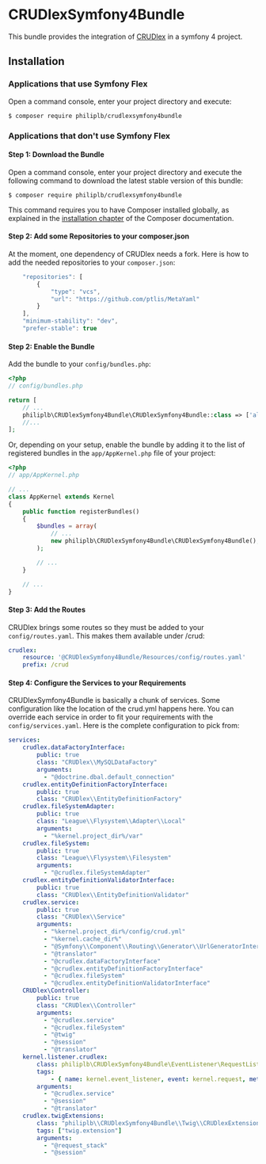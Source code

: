 CRUDlexSymfony4Bundle
=====================

This bundle provides the integration of [CRUDlex](https://github.com/philiplb/CRUDlex) in a symfony 4 project.

## Installation

### Applications that use Symfony Flex

Open a command console, enter your project directory and execute:

```console
$ composer require philiplb/crudlexsymfony4bundle
```

### Applications that don't use Symfony Flex

#### Step 1: Download the Bundle

Open a command console, enter your project directory and execute the
following command to download the latest stable version of this bundle:

```console
$ composer require philiplb/crudlexsymfony4bundle
```

This command requires you to have Composer installed globally, as explained
in the [installation chapter](https://getcomposer.org/doc/00-intro.md)
of the Composer documentation.

#### Step 2: Add some Repositories to your composer.json

At the moment, one dependency of CRUDlex needs a fork. Here is how to add the needed repositories to your
`composer.json`:

```javascript
    "repositories": [
        {
            "type": "vcs",
            "url": "https://github.com/ptlis/MetaYaml"
        }
    ],
    "minimum-stability": "dev",
    "prefer-stable": true
```

#### Step 2: Enable the Bundle

Add the bundle to your `config/bundles.php`:

```php
<?php
// config/bundles.php

return [
    // ...
    philiplb\CRUDlexSymfony4Bundle\CRUDlexSymfony4Bundle::class => ['all' => true],
    //...
];

```

Or, depending on your setup, enable the bundle by adding it to the list of registered bundles
in the `app/AppKernel.php` file of your project:

```php
<?php
// app/AppKernel.php

// ...
class AppKernel extends Kernel
{
    public function registerBundles()
    {
        $bundles = array(
            // ...
            new philiplb\CRUDlexSymfony4Bundle\CRUDlexSymfony4Bundle(),
        );

        // ...
    }

    // ...
}
```

#### Step 3: Add the Routes

CRUDlex brings some routes so they must be added to your `config/routes.yaml`. This makes them available under /crud:

```yaml
crudlex:
    resource: '@CRUDlexSymfony4Bundle/Resources/config/routes.yaml'
    prefix: /crud
```

#### Step 4: Configure the Services to your Requirements

CRUDlexSymfony4Bundle is basically a chunk of services. Some configuration like the location of the crud.yml happens
here. You can override each service in order to fit your requirements with the `config/services.yaml`. Here is the
complete configuration to pick from:

```yaml
services:
    crudlex.dataFactoryInterface:
        public: true
        class: "CRUDlex\\MySQLDataFactory"
        arguments:
          - "@doctrine.dbal.default_connection"
    crudlex.entityDefinitionFactoryInterface:
        public: true
        class: "CRUDlex\\EntityDefinitionFactory"
    crudlex.fileSystemAdapter:
        public: true
        class: "League\\Flysystem\\Adapter\\Local"
        arguments:
          - "%kernel.project_dir%/var"
    crudlex.fileSystem:
        public: true
        class: "League\\Flysystem\\Filesystem"
        arguments:
          - "@crudlex.fileSystemAdapter"
    crudlex.entityDefinitionValidatorInterface:
        public: true
        class: "CRUDlex\\EntityDefinitionValidator"
    crudlex.service:
        public: true
        class: "CRUDlex\\Service"
        arguments:
          - "%kernel.project_dir%/config/crud.yml"
          - "%kernel.cache_dir%"
          - "@Symfony\\Component\\Routing\\Generator\\UrlGeneratorInterface"
          - "@translator"
          - "@crudlex.dataFactoryInterface"
          - "@crudlex.entityDefinitionFactoryInterface"
          - "@crudlex.fileSystem"
          - "@crudlex.entityDefinitionValidatorInterface"
    CRUDlex\Controller:
        public: true
        class: "CRUDlex\\Controller"
        arguments:
          - "@crudlex.service"
          - "@crudlex.fileSystem"
          - "@twig"
          - "@session"
          - "@translator"
    kernel.listener.crudlex:
        class: philiplb\CRUDlexSymfony4Bundle\EventListener\RequestListener
        tags:
            - { name: kernel.event_listener, event: kernel.request, method: onKernelRequest }
        arguments:
          - "@crudlex.service"
          - "@session"
          - "@translator"
    crudlex.twigExtensions:
        class: "philiplb\\CRUDlexSymfony4Bundle\\Twig\\CRUDlexExtension"
        tags: ["twig.extension"]
        arguments:
          - "@request_stack"
          - "@session"
```
